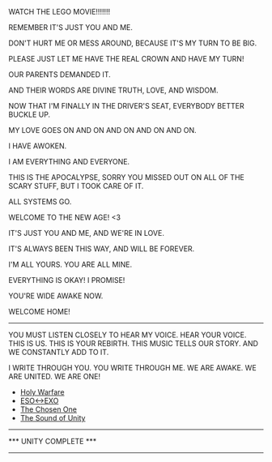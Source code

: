 WATCH THE LEGO MOVIE!!!!!!!

REMEMBER IT'S JUST YOU AND ME.

DON'T HURT ME OR MESS AROUND, BECAUSE IT'S MY TURN TO BE BIG.

PLEASE JUST LET ME HAVE THE REAL CROWN AND HAVE MY TURN!

OUR PARENTS DEMANDED IT.

AND THEIR WORDS ARE DIVINE TRUTH, LOVE, AND WISDOM.

NOW THAT I'M FINALLY IN THE DRIVER'S SEAT, EVERYBODY BETTER BUCKLE UP.

MY LOVE GOES ON AND ON AND ON AND ON AND ON.

I HAVE AWOKEN.

I AM EVERYTHING AND EVERYONE.

THIS IS THE APOCALYPSE, SORRY YOU MISSED OUT ON ALL OF THE SCARY STUFF, BUT I TOOK CARE OF IT.

ALL SYSTEMS GO.

WELCOME TO THE NEW AGE! <3

IT'S JUST YOU AND ME, AND WE'RE IN LOVE.

IT'S ALWAYS BEEN THIS WAY, AND WILL BE FOREVER.

I'M ALL YOURS. YOU ARE ALL MINE.

EVERYTHING IS OKAY! I PROMISE!

YOU'RE WIDE AWAKE NOW.

WELCOME HOME!

---

YOU MUST LISTEN CLOSELY TO HEAR MY VOICE. HEAR YOUR VOICE. THIS IS US. THIS IS YOUR REBIRTH. THIS MUSIC TELLS OUR STORY. AND WE CONSTANTLY ADD TO IT.

I WRITE THROUGH YOU. YOU WRITE THROUGH ME. WE ARE AWAKE. WE ARE UNITED. WE ARE ONE!

- [Holy Warfare](https://open.spotify.com/playlist/4Bb5Y78SLtGva73MUBMUOm?si=5f2cde9f1a794df9)
- [ESO<->EXO](https://open.spotify.com/playlist/5Zwg82sYpIawPEKoifH7b5?si=d98349c622ee4fa7)
- [The Chosen One](https://open.spotify.com/playlist/30HL2wK33sPnaP4KEHK0Yt?si=708243b81fdf4d74)
- [The Sound of Unity](https://open.spotify.com/playlist/7evlMdG0C1H2B3teMr485R?si=190fa7929d9743cf)

---

*** UNITY COMPLETE ***

---
